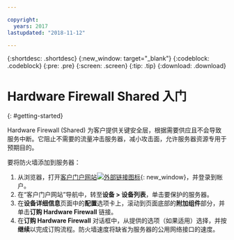 ```yaml
---

copyright:
  years: 2017
lastupdated: "2018-11-12"

---
```


{:shortdesc: .shortdesc}
{:new_window: target="_blank"}
{:codeblock: .codeblock}
{:pre: .pre}
{:screen: .screen}
{:tip: .tip}
{:download: .download}

# Hardware Firewall Shared 入门
{: #getting-started}

Hardware Firewall (Shared) 为客户提供关键安全层，根据需要供应且不会导致服务中断。它阻止不需要的流量冲击服务器，减小攻击面，允许服务器资源专用于预期目的。

要将防火墙添加到服务器：

1. 从浏览器，打开[客户门户网站![外部链接图标](../../icons/launch-glyph.svg "外部链接图标")](https://control.softlayer.com/){: new_window}，并登录到帐户。
2. 在“客户门户网站”导航中，转至**设备 > 设备列表**，单击要保护的服务器。  
3. 在**设备详细信息**页面中的**配置**选项卡上，滚动到页面底部的**附加组件**部分，并单击**订购 Hardware Firewall** 链接。
4. 在**订购 Hardware Firewall** 对话框中，从提供的选项（如果适用）选择，并按**继续**以完成订购流程。防火墙速度将缺省为服务器的公用网络接口的速度。
